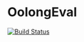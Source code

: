 # OolongEval

[![Build Status](https://github.com/oolong-dev/OolongEval.jl/actions/workflows/CI.yml/badge.svg?branch=main)](https://github.com/oolong-dev/OolongEval.jl/actions/workflows/CI.yml?query=branch%3Amain)
